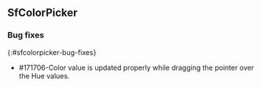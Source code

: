 ## SfColorPicker

### Bug fixes
{:#sfcolorpicker-bug-fixes} 

* \#171706-Color value is updated properly while dragging the pointer over the Hue values.